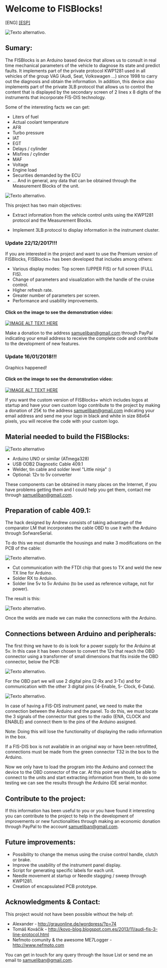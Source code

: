 # Welcome to FISBlocks!

[ENG]
[[ESP]](./ReadmeESP.md)

![Texto alternativo](media/main2.jpg "FIS-Blocks").


## Sumary:

The FISBlocks is an Arduino based device that allows us to consult in real time mechanical parameters of the vehicle to diagnose its state and predict faults. It implements part of the private protocol KWP1281 used in all vehicles of the group VAG (Audi, Seat, Volkswagen ...) since 1998 to carry out the diagnosis and obtain the information. In addition, this device also implements part of the private 3LB protocol that allows us to control the content that is displayed by the secondary screen of 2 lines x 8 digits of the instruments that incorporate FIS-DIS technology.

Some of the interesting facts we can get:
* Liters of fuel
* Actual coolant temperature
* AFR
* Turbo pressure
* IAT
* EGT
* Delays / cylinder
* Misfires / cylinder
* MAF
* Voltage
* Engine load
* Securities demanded by the ECU
* ... And in general, any data that can be obtained through the Measurement Blocks of the unit.

![Texto alternativo](media/fis2.gif "FIS-Blocks").

This project has two main objectives:

* Extract information from the vehicle control units using the KWP1281 protocol and the Measurement Blocks.

* Implement 3LB protocol to display information in the instrument cluster.

### Update 22/12/2017!!!

If you are interested in the project and want to use the Premium version of FISBlocks, FISBlocks+ has been developed that includes among others:

* Various display modes: Top screen (UPPER FIS) or full screen (FULL FIS).
* Change of parameters and visualization with the handle of the cruise control.
* Higher refresh rate.
* Greater number of parameters per screen.
* Performance and usability improvements.

#### Click on the image to see the demonstration video:

[![IMAGE ALT TEXT HERE](/media/fisblocksplus.jpg)](https://www.youtube.com/watch?v=hIhcAbNPSvY)

Make a donation to the address samueliban@gmail.com through PayPal indicating your email address to receive the complete code and contribute to the development of new features.

### Update 16/01/2018!!!

Graphics happened!

#### Click on the image to see the demonstration video:

[![IMAGE ALT TEXT HERE](/media/fisblockspluscustom.jpg)](https://www.youtube.com/watch?v=ZmHX70X5kUM)

If you want the custom version of FISBlocks+ which includes logos at startup and have your own custom logo contribute to the project by making a donation of 25€ to the address samueliban@gmail.com indicating your email address and send me your logo in black and white in size 88x64 pixels, you will receive the code with your custom logo.

## Material needed to build the FISBlocks:

![Texto alternativo](media/components.jpg "Components")

* Arduino UNO or similar (ATmega328)
* USB ODB2 Diagnostic Cable 409.1
* Welder, tin cable and solder level "Little ninja" :)
* Optional: 12v to 5v converter

These components can be obtained in many places on the Internet, if you have problems getting them and I could help you get them, contact me through samueliban@gmail.com.


## Preparation of cable 409.1:

The hack designed by Andrew consists of taking advantage of the comparator LM that incorporates the cable OBD to use it with the Arduino through SofwareSerial.

To do this we must dismantle the housings and make 3 modifications on the PCB of the cable:

![Texto alternativo](media/hackobd.jpg "Hack").

* Cut communication with the FTDI chip that goes to TX and weld the new TX line for Arduino.
* Solder RX to Arduino.
* Solder line 5v to 5v Arduino (to be used as reference voltage, not for power).

The result is this:

![Texto alternativo](media/obd2.jpg "OBD").

Once the welds are made we can make the connections with the Arduino.


## Connections between Arduino and peripherals:

The first thing we have to do is look for a power supply for the Arduino at 5v. In this case it has been chosen to convert the 12v that reach the OBD connector using a transformer of small dimensions that fits inside the OBD connector, below the PCB:

![Texto alternativo](media/obdsupply.jpg "OBD & supply").

For the OBD part we will use 2 digital pins (2-Rx and 3-Tx) and for communication with the other 3 digital pins (4-Enable, 5- Clock, 6-Data).

![Texto alternativo](media/obdArdu.jpg "OBD, supply & Arduino").

In case of having a FIS-DIS instrument panel, we need to make the connection between the Arduino and the panel. To do this, we must locate the 3 signals of the connector that goes to the radio (ENA, CLOCK and ENABLE) and connect them to the pins of the Arduino assigned.

Note: Doing this will lose the functionality of displaying the radio information in the box.

If a FIS-DIS box is not available in an original way or have been retrofitted, connections must be made from the green connector T32 in the box to the Arduino.

Now we only have to load the program into the Arduino and connect the device to the OBD connector of the car. At this point we should be able to connect to the units and start extracting information from them, to do some testing we can see the results through the Arduino IDE serial monitor.


## Contribute to the project:

If this information has been useful to you or you have found it interesting you can contribute to the project to help in the development of improvements or new functionalities through making an economic donation through PayPal to the account samueliban@gmail.com.


## Future improvements:

* Possibility to change the menus using the cruise control handle, clutch or brake.
* Improve the usability of the instrument panel display.
* Script for generating specific labels for each unit.
* Needle movement at startup or Needle stagging / sweep through KWP1281.
* Creation of encapsulated PCB prototype.


## Acknowledgments & Contact:

This project would not have been possible without the help of:

* Alexander - http://grauonline.de/wordpress/?p=74
* Tomáš Kováčik - http://kovo-blog.blogspot.com.es/2013/11/audi-fis-3-line-protocol.html
* Nefmoto comunity & the awesome ME7Logger - http://www.nefmoto.com

You can get in touch for any query through the Issue List or send me an email to samueliban@gmail.com.
